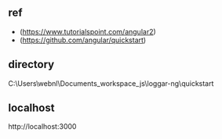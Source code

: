 ## ref
* (https://www.tutorialspoint.com/angular2)
* (https://github.com/angular/quickstart)

## directory
C:\Users\webnl\Documents\_workspace_js\loggar-ng\quickstart

## localhost
http://localhost:3000